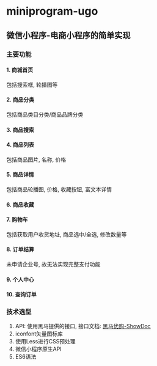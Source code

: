# miniprogram-ugo
## 微信小程序-电商小程序的简单实现

### 主要功能

#### 1. 商城首页
包括搜索框, 轮播图等

#### 2. 商品分类 
包括商品类目分类/商品品牌分类

#### 3. 商品搜索

#### 4. 商品列表 
包括商品图片, 名称, 价格

#### 5. 商品详情 
包括商品轮播图, 价格, 收藏按钮, 富文本详情

#### 6. 商品收藏

#### 7. 购物车
包括获取用户收货地址, 商品选中/全选, 修改数量等

#### 8. 订单结算
未申请企业号, 故无法实现完整支付功能

#### 9. 个人中心

#### 10. 查询订单

### 技术选型

1. API: 使用黑马提供的接口, 接口文档: [黑马优购-ShowDoc](https://www.showdoc.com.cn/128719739414963)
2. iconfont矢量图标库
3. 使用Less进行CSS预处理
4. 微信小程序原生API
5. ES6语法
